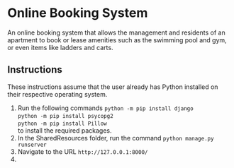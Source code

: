 # Online Booking System
An online booking system that allows the management and residents of an apartment to book or lease amenities such as the swimming pool and gym, or even items like ladders and carts.

## Instructions
These instructions assume that the user already has Python installed on their respective operating system.

1. Run the following commands
`python -m pip install django`\
`python -m pip install psycopg2`\
`python -m pip install Pillow`\
to install the required packages.
2. In the SharedResources folder, run the command `python manage.py runserver`
3. Navigate to the URL `http://127.0.0.1:8000/`
4. 
